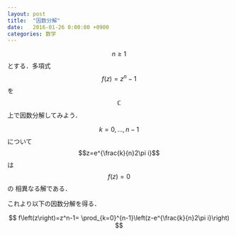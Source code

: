 ```yaml
---
layout: post
title:  "因数分解"
date:   2016-01-26 0:00:00 +0900
categories: 数学
---
```

$$n\ge 1$$とする．多項式$$f\left(z\right)=z^n-1$$を$$\mathbb C$$上で因数分解してみよう．

$$k=0,\dots,n-1$$について$$z=e^{\frac{k}{n}2\pi i}$$は$$f\left(z\right)=0$$の
相異なる解である．

これより以下の因数分解を得る．

$$
f\left(z\right)=z^n-1=
\prod_{k=0}^{n-1}\left(z-e^{\frac{k}{n}2\pi i}\right)
$$
